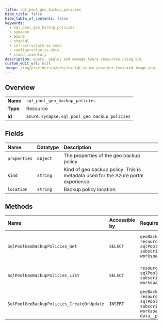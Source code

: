 ```yaml
---
title: sql_pool_geo_backup_policies
hide_title: false
hide_table_of_contents: false
keywords:
  - sql_pool_geo_backup_policies
  - synapse
  - azure    
  - stackql
  - infrastructure-as-code
  - configuration-as-data
  - cloud inventory
description: Query, deploy and manage Azure resources using SQL
custom_edit_url: null
image: /img/providers/azure/stackql-azure-provider-featured-image.png
---
```

  
    

## Overview
<table><tbody>
<tr><td><b>Name</b></td><td><code>sql_pool_geo_backup_policies</code></td></tr>
<tr><td><b>Type</b></td><td>Resource</td></tr>
<tr><td><b>Id</b></td><td><code>azure.synapse.sql_pool_geo_backup_policies</code></td></tr>
</tbody></table>

## Fields
| Name | Datatype | Description |
|:-----|:---------|:------------|
| `properties` | `object` | The properties of the geo backup policy. |
| `kind` | `string` | Kind of geo backup policy.  This is metadata used for the Azure portal experience. |
| `location` | `string` | Backup policy location. |
## Methods
| Name | Accessible by | Required Params | Description |
|:-----|:--------------|:----------------|:------------|
| `SqlPoolGeoBackupPolicies_Get` | `SELECT` | `geoBackupPolicyName, resourceGroupName, sqlPoolName, subscriptionId, workspaceName` | Get the specified SQL pool geo backup policy |
| `SqlPoolGeoBackupPolicies_List` | `SELECT` | `resourceGroupName, sqlPoolName, subscriptionId, workspaceName` | Get list of SQL pool geo backup policies |
| `SqlPoolGeoBackupPolicies_CreateOrUpdate` | `INSERT` | `geoBackupPolicyName, resourceGroupName, sqlPoolName, subscriptionId, workspaceName, data__properties` | Updates a SQL Pool geo backup policy. |
